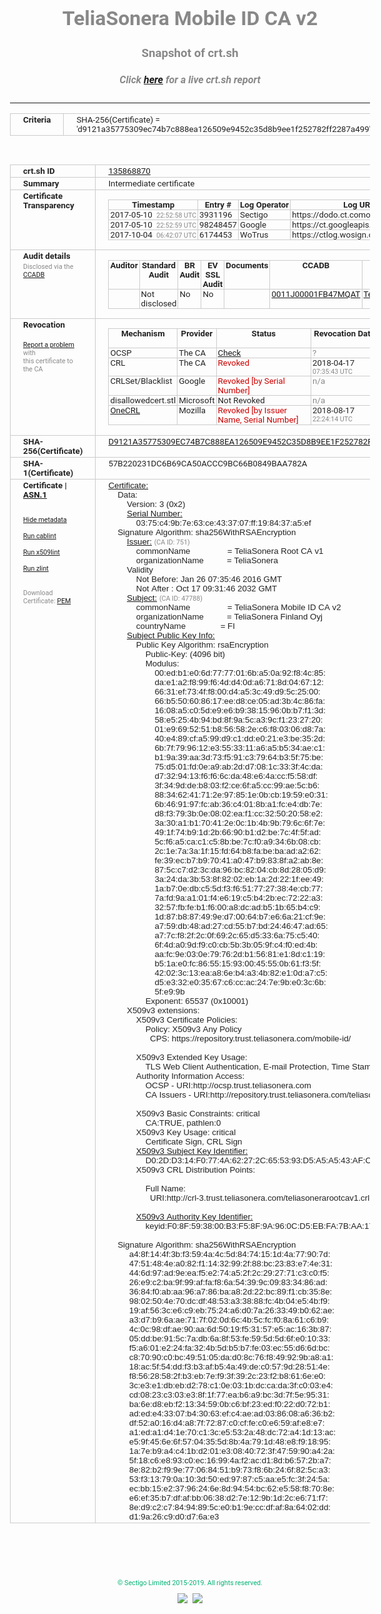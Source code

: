# TeliaSonera Mobile ID CA v2
### Snapshot of crt.sh
##### Click [here](https://crt.sh/?q=D9121A35775309EC74B7C888EA126509E9452C35D8B9EE1F252782FF2287A499) for a live crt.sh report

---
<!DOCTYPE HTML PUBLIC "-//W3C//DTD HTML 4.0 Transitional//EN">
<HTML>
<HEAD>
  <META http-equiv="Content-Type" content="text/html; charset=UTF-8">
  <TITLE>crt.sh | d9121a35775309ec74b7c888ea126509e9452c35d8b9ee1f252782ff2287a499</TITLE>
  <META name="description" content="Free CT Log Certificate Search Tool from Sectigo (formerly Comodo CA)">
  <META name="keywords" content="crt.sh, CT, Certificate Transparency, Certificate Search, SSL Certificate, Sectigo, Comodo CA">
  <LINK href="//fonts.googleapis.com/css?family=Roboto+Mono|Roboto:400,400i,700,700i" rel="stylesheet">
  <STYLE type="text/css">
    a {
      white-space: nowrap;
    }
    body {
      color: #888888;
      font: 12pt Roboto, sans-serif;
      padding-top: 10px;
      text-align: center
    }
    form {
      margin: 0px
    }
    span {
      border-radius: 10px
    }
    span.heading {
      color: #888888;
      font: 12pt Roboto, sans-serif
    }
    span.title {
      background-color: #00B373;
      color: #FFFFFF;
      font: bold 18pt Roboto, sans-serif;
      padding: 0px 5px
    }
    span.text {
      color: #888888;
      font: 10pt Roboto, sans-serif
    }
    span.whiteongrey {
      background-color: #D9D9D6;
      color: #FFFFFF;
      font: bold 18pt Roboto, sans-serif;
      padding: 0px 5px
    }
    table {
      border-collapse: collapse;
      color: #222222;
      font: 10pt Roboto, sans-serif;
      margin-left: auto;
      margin-right: auto
    }
    table.options {
      border: none;
      margin-left: 10px
    }
    td, th {
      border: 1px solid #CCCCCC;
      padding: 0px 2px;
      text-align: left;
      vertical-align: top
    }
    td.outer, th.outer {
      border: 1px solid #CCCCCC;
      padding: 2px 20px;
      text-align: left
    }
    th.heading {
      color: #888888;
      font: bold italic 12pt Roboto, sans-serif;
      padding: 20px 0px 0px;
      text-align: center
    }
    th.options, td.options {
      border: none;
      vertical-align: middle
    }
    td.text {
      font: 10pt "Roboto Mono", sans-serif;
      padding: 2px 20px
    }
    td.heading {
      border: none;
      color: #888888;
      font: 12pt Roboto, sans-serif;
      padding-top: 20px;
      text-align: center
    }
    table.lint td, th {
      text-align: center
    }
    .button {
      background-color: #00B373;
      border-radius: 10px;
      color: #FFFFFF;
      font: bold 13pt Roboto, sans-serif
    }
    .copyright {
      font: 8pt Roboto, sans-serif;
      color: #00B373
    }
    .input {
      border: 1px solid #888888;
      font-weight: bold;
      text-align: center
    }
    .small {
      font: 8pt Roboto, sans-serif;
      color: #888888
    }
    .error {
      background-color: #FFDFDF;
      color: #CC0000;
      font-weight: bold
    }
    .fatal {
      background-color: #0000AA;
      color: #FFFFFF;
      font-weight: bold
    }
    .notice {
      background-color: #FFFFDF;
      color: #606000
    }
    .warning {
      background-color: #FFEFDF;
      color: #DF6000
    }
  </STYLE>
</HEAD>
<BODY>

<TABLE>
  <TR>
    <TH class="outer">Criteria</TH>
    <TD class="outer">SHA-256(Certificate) = 'd9121a35775309ec74b7c888ea126509e9452c35d8b9ee1f252782ff2287a499'</TD>
  </TR>
</TABLE>
<BR>
<TABLE>
  <TR>
    <TH class="outer">crt.sh ID</TH>
    <TD class="outer"><A href="?id=135868870">135868870</A></TD>
  </TR>
  <TR>
    <TH class="outer">Summary</TH>
    <TD class="outer">Intermediate certificate</TD>
  </TR>
  <TR>
    <TH class="outer">Certificate<BR>Transparency</TH>
    <TD class="outer">
<TABLE class="options" style="margin-left:0px">
  <TR>
    <TH>Timestamp</TH>
    <TH>Entry #</TH>
    <TH>Log Operator</TH>
    <TH>Log URL</TH>
  </TR>
  <TR>
    <TD>2017-05-10&nbsp; <FONT class="small">22:52:58 UTC</FONT></TD>
    <TD>3931196</TD>
    <TD>Sectigo</TD>
    <TD>https://dodo.ct.comodo.com</TD>
  </TR>
  <TR>
    <TD>2017-05-10&nbsp; <FONT class="small">22:52:59 UTC</FONT></TD>
    <TD>98248457</TD>
    <TD>Google</TD>
    <TD>https://ct.googleapis.com/rocketeer</TD>
  </TR>
  <TR>
    <TD>2017-10-04&nbsp; <FONT class="small">06:42:07 UTC</FONT></TD>
    <TD>6174453</TD>
    <TD>WoTrus</TD>
    <TD>https://ctlog.wosign.com</TD>
  </TR>
</TABLE>
    </TD>
  </TR>
  <TR>
    <TH class="outer">Audit details<BR>
      <DIV class="small" style="padding-top:3px">Disclosed via the
        <A href="//ccadb-public.secure.force.com/mozilla/PublicAllIntermediateCerts" target="_blank">CCADB</A></DIV>
    </TH>
    <TD class="outer">
<TABLE class="options" style="margin-left:0px">
  <TR>
    <TH>Auditor</TH>
    <TH>Standard Audit</TH>
    <TH>BR Audit</TH>
    <TH>EV SSL Audit</TH>
    <TH>Documents</TH>
    <TH>CCADB</TH>
    <TH>Root Owner / Certificate</TH>
  </TR>
  <TR>
    <TD style="vertical-align:middle"></TD>
    <TD>Not disclosed    <TD>No    <TD>No    <TD>
    </TD>
    <TD><A href="//ccadb.force.com/0011J00001FB47MQAT" target="_blank">0011J00001FB47MQAT</A></TD>
    <TD><A href="/?id=989582">Telia Company (formerly TeliaSonera)</A></TD>
  </TR>
</TABLE>
    </TD>
  </TR>
  <TR>
    <TH class="outer">Revocation<BR><BR>
      <DIV class="small" style="padding-top:3px"><A href="?id=135868870&opt=problemreporting">Report a problem</A> with<BR>this certificate to the CA</DIV></TH>
    <TD class="outer">
      <TABLE class="options" style="margin-left:0px">
        <TR>
          <TH>Mechanism</TH>
          <TH>Provider</TH>
          <TH>Status</TH>
          <TH>Revocation Date</TH>
          <TH>Last Observed in CRL</TH>
          <TH>Last Checked <SPAN style="color:#CC0000;vertical-align:middle;font-size:70%;font-weight:normal">(Error)</SPAN></TH>
        </TR>
        <TR>
          <TD>OCSP</TD>
          <TD>The CA</TD>
          <TD><A href="?id=135868870&opt=ocsp">Check</A></TD>
          <TD><SPAN style="color:#888888">?</SPAN></TD>
          <TD><SPAN style="color:#888888">n/a</SPAN></TD>
          <TD><SPAN style="color:#888888">?</SPAN></TD>
        </TR>
        <TR>
          <TD>CRL</TD>
          <TD>The CA</TD>
          <TD><SPAN style="color:#CC0000">Revoked</SPAN></TD><TD>2018-04-17&nbsp; <FONT class="small">07:35:43 UTC</FONT></TD><TD>2019-06-06&nbsp; <FONT class="small">11:47:27 UTC</FONT></TD><TD>2019-12-04&nbsp; <FONT class="small">16:50:07 UTC</FONT></TD>
        </TR>
        <TR>
          <TD>CRLSet/Blacklist</TD>
          <TD>Google</TD>
          <TD><SPAN style="color:#CC0000">Revoked [by Serial Number]</SPAN></TD>
          <TD><SPAN style="color:#888888">n/a</SPAN></TD>
          <TD><SPAN style="color:#888888">n/a</SPAN></TD>
          <TD><SPAN style="color:#888888">n/a</SPAN></TD>
        </TR>
        <TR>
          <TD>disallowedcert.stl</TD>
          <TD>Microsoft</TD>
          <TD>Not Revoked</TD>
          <TD><SPAN style="color:#888888">n/a</SPAN></TD>
          <TD><SPAN style="color:#888888">n/a</SPAN></TD>
          <TD><SPAN style="color:#888888">n/a</SPAN></TD>
        </TR>
        <TR>
          <TD><A href="/mozilla-onecrl" target="_blank">OneCRL</A></TD>
          <TD>Mozilla</TD>
          <TD><SPAN style="color:#CC0000">Revoked [by Issuer Name, Serial Number]</SPAN></TD><TD>2018-08-17&nbsp; <FONT class="small">22:24:14 UTC</FONT></TD>
          <TD><SPAN style="color:#888888">n/a</SPAN></TD>
          <TD><SPAN style="color:#888888">n/a</SPAN></TD>
        </TR>
      </TABLE>
    </TD>
  </TR>
  <TR>
    <TH class="outer">SHA-256(Certificate)</TH>
    <TD class="outer"><A href="//censys.io/certificates/d9121a35775309ec74b7c888ea126509e9452c35d8b9ee1f252782ff2287a499">D9121A35775309EC74B7C888EA126509E9452C35D8B9EE1F252782FF2287A499</A></TD>
  </TR>
  <TR>
    <TH class="outer">SHA-1(Certificate)</TH>
    <TD class="outer">57B220231DC6B69CA50ACCC9BC66B0849BAA782A</TD>
  </TR>
  <TR>
    <TH class="outer">Certificate | <A href="?asn1=135868870">ASN.1</A>
      <SPAN class="small"><BR>
      <BR><BR><A href="?id=135868870&opt=nometadata">Hide metadata</A>
      <BR><BR><A href="?id=135868870&opt=cablint">Run cablint</A>
      <BR><BR><A href="?id=135868870&opt=x509lint">Run x509lint</A>
      <BR><BR><A href="?id=135868870&opt=zlint">Run zlint</A>
      <BR><BR><BR>Download Certificate: <A href="?d=135868870">PEM</A>
      </SPAN>
    </TH>
    <TD class="text"><A href="?d=135868870">Certificate:</A><BR>&nbsp;&nbsp;&nbsp;&nbsp;Data:<BR>&nbsp;&nbsp;&nbsp;&nbsp;&nbsp;&nbsp;&nbsp;&nbsp;Version:&nbsp;3&nbsp;(0x2)<BR>&nbsp;&nbsp;&nbsp;&nbsp;&nbsp;&nbsp;&nbsp;&nbsp;<A href="?serial=0375c49b7e63ce433707ff198437a5ef">Serial&nbsp;Number:</A><BR>&nbsp;&nbsp;&nbsp;&nbsp;&nbsp;&nbsp;&nbsp;&nbsp;&nbsp;&nbsp;&nbsp;&nbsp;03:75:c4:9b:7e:63:ce:43:37:07:ff:19:84:37:a5:ef<BR>&nbsp;&nbsp;&nbsp;&nbsp;Signature&nbsp;Algorithm:&nbsp;sha256WithRSAEncryption<BR>&nbsp;&nbsp;&nbsp;&nbsp;&nbsp;&nbsp;&nbsp;&nbsp;<A href="?caid=751">Issuer:</A> <SPAN class="small">(CA ID: 751)</SPAN><BR>&nbsp;&nbsp;&nbsp;&nbsp;&nbsp;&nbsp;&nbsp;&nbsp;&nbsp;&nbsp;&nbsp;&nbsp;commonName&nbsp;&nbsp;&nbsp;&nbsp;&nbsp;&nbsp;&nbsp;&nbsp;&nbsp;&nbsp;&nbsp;&nbsp;&nbsp;&nbsp;&nbsp;&nbsp;=&nbsp;TeliaSonera&nbsp;Root&nbsp;CA&nbsp;v1<BR>&nbsp;&nbsp;&nbsp;&nbsp;&nbsp;&nbsp;&nbsp;&nbsp;&nbsp;&nbsp;&nbsp;&nbsp;organizationName&nbsp;&nbsp;&nbsp;&nbsp;&nbsp;&nbsp;&nbsp;&nbsp;&nbsp;&nbsp;=&nbsp;TeliaSonera<BR>&nbsp;&nbsp;&nbsp;&nbsp;&nbsp;&nbsp;&nbsp;&nbsp;Validity<BR>&nbsp;&nbsp;&nbsp;&nbsp;&nbsp;&nbsp;&nbsp;&nbsp;&nbsp;&nbsp;&nbsp;&nbsp;Not&nbsp;Before:&nbsp;Jan&nbsp;26&nbsp;07:35:46&nbsp;2016&nbsp;GMT<BR>&nbsp;&nbsp;&nbsp;&nbsp;&nbsp;&nbsp;&nbsp;&nbsp;&nbsp;&nbsp;&nbsp;&nbsp;Not&nbsp;After&nbsp;:&nbsp;Oct&nbsp;17&nbsp;09:31:46&nbsp;2032&nbsp;GMT<BR>&nbsp;&nbsp;&nbsp;&nbsp;&nbsp;&nbsp;&nbsp;&nbsp;<A href="?caid=47788">Subject:</A> <SPAN class="small">(CA ID: 47788)</SPAN><BR>&nbsp;&nbsp;&nbsp;&nbsp;&nbsp;&nbsp;&nbsp;&nbsp;&nbsp;&nbsp;&nbsp;&nbsp;commonName&nbsp;&nbsp;&nbsp;&nbsp;&nbsp;&nbsp;&nbsp;&nbsp;&nbsp;&nbsp;&nbsp;&nbsp;&nbsp;&nbsp;&nbsp;&nbsp;=&nbsp;TeliaSonera&nbsp;Mobile&nbsp;ID&nbsp;CA&nbsp;v2<BR>&nbsp;&nbsp;&nbsp;&nbsp;&nbsp;&nbsp;&nbsp;&nbsp;&nbsp;&nbsp;&nbsp;&nbsp;organizationName&nbsp;&nbsp;&nbsp;&nbsp;&nbsp;&nbsp;&nbsp;&nbsp;&nbsp;&nbsp;=&nbsp;TeliaSonera&nbsp;Finland&nbsp;Oyj<BR>&nbsp;&nbsp;&nbsp;&nbsp;&nbsp;&nbsp;&nbsp;&nbsp;&nbsp;&nbsp;&nbsp;&nbsp;countryName&nbsp;&nbsp;&nbsp;&nbsp;&nbsp;&nbsp;&nbsp;&nbsp;&nbsp;&nbsp;&nbsp;&nbsp;&nbsp;&nbsp;&nbsp;=&nbsp;FI<BR>&nbsp;&nbsp;&nbsp;&nbsp;&nbsp;&nbsp;&nbsp;&nbsp;<A href="?spkisha256=70331fcae82f16c5f232eaeb3b927d1c1e9abc0597a3dc0c4b59d3ffc32deca0">Subject&nbsp;Public&nbsp;Key&nbsp;Info:</A><BR>&nbsp;&nbsp;&nbsp;&nbsp;&nbsp;&nbsp;&nbsp;&nbsp;&nbsp;&nbsp;&nbsp;&nbsp;Public&nbsp;Key&nbsp;Algorithm:&nbsp;rsaEncryption<BR>&nbsp;&nbsp;&nbsp;&nbsp;&nbsp;&nbsp;&nbsp;&nbsp;&nbsp;&nbsp;&nbsp;&nbsp;&nbsp;&nbsp;&nbsp;&nbsp;Public-Key:&nbsp;(4096&nbsp;bit)<BR>&nbsp;&nbsp;&nbsp;&nbsp;&nbsp;&nbsp;&nbsp;&nbsp;&nbsp;&nbsp;&nbsp;&nbsp;&nbsp;&nbsp;&nbsp;&nbsp;Modulus:<BR>&nbsp;&nbsp;&nbsp;&nbsp;&nbsp;&nbsp;&nbsp;&nbsp;&nbsp;&nbsp;&nbsp;&nbsp;&nbsp;&nbsp;&nbsp;&nbsp;&nbsp;&nbsp;&nbsp;&nbsp;00:ed:b1:e0:6d:77:77:01:6b:a5:0a:92:f8:4c:85:<BR>&nbsp;&nbsp;&nbsp;&nbsp;&nbsp;&nbsp;&nbsp;&nbsp;&nbsp;&nbsp;&nbsp;&nbsp;&nbsp;&nbsp;&nbsp;&nbsp;&nbsp;&nbsp;&nbsp;&nbsp;da:e1:a2:f8:99:f6:4d:d4:0d:a6:71:8d:04:67:12:<BR>&nbsp;&nbsp;&nbsp;&nbsp;&nbsp;&nbsp;&nbsp;&nbsp;&nbsp;&nbsp;&nbsp;&nbsp;&nbsp;&nbsp;&nbsp;&nbsp;&nbsp;&nbsp;&nbsp;&nbsp;66:31:ef:73:4f:f8:00:d4:a5:3c:49:d9:5c:25:00:<BR>&nbsp;&nbsp;&nbsp;&nbsp;&nbsp;&nbsp;&nbsp;&nbsp;&nbsp;&nbsp;&nbsp;&nbsp;&nbsp;&nbsp;&nbsp;&nbsp;&nbsp;&nbsp;&nbsp;&nbsp;66:b5:50:60:86:17:ee:d8:ce:05:ad:3b:4c:86:fa:<BR>&nbsp;&nbsp;&nbsp;&nbsp;&nbsp;&nbsp;&nbsp;&nbsp;&nbsp;&nbsp;&nbsp;&nbsp;&nbsp;&nbsp;&nbsp;&nbsp;&nbsp;&nbsp;&nbsp;&nbsp;16:08:a5:c0:5d:e9:e6:b9:38:15:96:0b:b7:f1:3d:<BR>&nbsp;&nbsp;&nbsp;&nbsp;&nbsp;&nbsp;&nbsp;&nbsp;&nbsp;&nbsp;&nbsp;&nbsp;&nbsp;&nbsp;&nbsp;&nbsp;&nbsp;&nbsp;&nbsp;&nbsp;58:e5:25:4b:94:bd:8f:9a:5c:a3:9c:f1:23:27:20:<BR>&nbsp;&nbsp;&nbsp;&nbsp;&nbsp;&nbsp;&nbsp;&nbsp;&nbsp;&nbsp;&nbsp;&nbsp;&nbsp;&nbsp;&nbsp;&nbsp;&nbsp;&nbsp;&nbsp;&nbsp;01:e9:69:52:51:b8:56:58:2e:c6:f8:03:06:d8:7a:<BR>&nbsp;&nbsp;&nbsp;&nbsp;&nbsp;&nbsp;&nbsp;&nbsp;&nbsp;&nbsp;&nbsp;&nbsp;&nbsp;&nbsp;&nbsp;&nbsp;&nbsp;&nbsp;&nbsp;&nbsp;40:e4:89:cf:a5:99:d9:c1:dd:e0:21:e3:be:35:2d:<BR>&nbsp;&nbsp;&nbsp;&nbsp;&nbsp;&nbsp;&nbsp;&nbsp;&nbsp;&nbsp;&nbsp;&nbsp;&nbsp;&nbsp;&nbsp;&nbsp;&nbsp;&nbsp;&nbsp;&nbsp;6b:7f:79:96:12:e3:55:33:11:a6:a5:b5:34:ae:c1:<BR>&nbsp;&nbsp;&nbsp;&nbsp;&nbsp;&nbsp;&nbsp;&nbsp;&nbsp;&nbsp;&nbsp;&nbsp;&nbsp;&nbsp;&nbsp;&nbsp;&nbsp;&nbsp;&nbsp;&nbsp;b1:9a:39:aa:3d:73:f5:91:c3:79:64:b3:5f:75:be:<BR>&nbsp;&nbsp;&nbsp;&nbsp;&nbsp;&nbsp;&nbsp;&nbsp;&nbsp;&nbsp;&nbsp;&nbsp;&nbsp;&nbsp;&nbsp;&nbsp;&nbsp;&nbsp;&nbsp;&nbsp;75:d5:01:fd:0e:a9:ab:2d:d7:08:1c:33:3f:4c:da:<BR>&nbsp;&nbsp;&nbsp;&nbsp;&nbsp;&nbsp;&nbsp;&nbsp;&nbsp;&nbsp;&nbsp;&nbsp;&nbsp;&nbsp;&nbsp;&nbsp;&nbsp;&nbsp;&nbsp;&nbsp;d7:32:94:13:f6:f6:6c:da:48:e6:4a:cc:f5:58:df:<BR>&nbsp;&nbsp;&nbsp;&nbsp;&nbsp;&nbsp;&nbsp;&nbsp;&nbsp;&nbsp;&nbsp;&nbsp;&nbsp;&nbsp;&nbsp;&nbsp;&nbsp;&nbsp;&nbsp;&nbsp;3f:34:9d:de:b8:03:f2:ce:6f:a5:cc:99:ae:5c:b6:<BR>&nbsp;&nbsp;&nbsp;&nbsp;&nbsp;&nbsp;&nbsp;&nbsp;&nbsp;&nbsp;&nbsp;&nbsp;&nbsp;&nbsp;&nbsp;&nbsp;&nbsp;&nbsp;&nbsp;&nbsp;88:34:62:41:71:2e:97:85:1e:0b:cb:19:59:e0:31:<BR>&nbsp;&nbsp;&nbsp;&nbsp;&nbsp;&nbsp;&nbsp;&nbsp;&nbsp;&nbsp;&nbsp;&nbsp;&nbsp;&nbsp;&nbsp;&nbsp;&nbsp;&nbsp;&nbsp;&nbsp;6b:46:91:97:fc:ab:36:c4:01:8b:a1:fc:e4:db:7e:<BR>&nbsp;&nbsp;&nbsp;&nbsp;&nbsp;&nbsp;&nbsp;&nbsp;&nbsp;&nbsp;&nbsp;&nbsp;&nbsp;&nbsp;&nbsp;&nbsp;&nbsp;&nbsp;&nbsp;&nbsp;d8:f3:79:3b:0e:08:02:ea:f1:cc:32:50:20:58:e2:<BR>&nbsp;&nbsp;&nbsp;&nbsp;&nbsp;&nbsp;&nbsp;&nbsp;&nbsp;&nbsp;&nbsp;&nbsp;&nbsp;&nbsp;&nbsp;&nbsp;&nbsp;&nbsp;&nbsp;&nbsp;3a:30:a1:b1:70:41:2e:0c:1b:4b:9b:79:6c:6f:7e:<BR>&nbsp;&nbsp;&nbsp;&nbsp;&nbsp;&nbsp;&nbsp;&nbsp;&nbsp;&nbsp;&nbsp;&nbsp;&nbsp;&nbsp;&nbsp;&nbsp;&nbsp;&nbsp;&nbsp;&nbsp;49:1f:74:b9:1d:2b:66:90:b1:d2:be:7c:4f:5f:ad:<BR>&nbsp;&nbsp;&nbsp;&nbsp;&nbsp;&nbsp;&nbsp;&nbsp;&nbsp;&nbsp;&nbsp;&nbsp;&nbsp;&nbsp;&nbsp;&nbsp;&nbsp;&nbsp;&nbsp;&nbsp;5c:f6:a5:ca:c1:c5:8b:be:7c:f0:a9:34:6b:08:cb:<BR>&nbsp;&nbsp;&nbsp;&nbsp;&nbsp;&nbsp;&nbsp;&nbsp;&nbsp;&nbsp;&nbsp;&nbsp;&nbsp;&nbsp;&nbsp;&nbsp;&nbsp;&nbsp;&nbsp;&nbsp;2c:1e:7a:3a:1f:15:fd:64:b8:fa:be:ba:ad:a2:62:<BR>&nbsp;&nbsp;&nbsp;&nbsp;&nbsp;&nbsp;&nbsp;&nbsp;&nbsp;&nbsp;&nbsp;&nbsp;&nbsp;&nbsp;&nbsp;&nbsp;&nbsp;&nbsp;&nbsp;&nbsp;fe:39:ec:b7:b9:70:41:a0:47:b9:83:8f:a2:ab:8e:<BR>&nbsp;&nbsp;&nbsp;&nbsp;&nbsp;&nbsp;&nbsp;&nbsp;&nbsp;&nbsp;&nbsp;&nbsp;&nbsp;&nbsp;&nbsp;&nbsp;&nbsp;&nbsp;&nbsp;&nbsp;87:5c:c7:d2:3c:da:96:bc:82:04:cb:8d:28:05:d9:<BR>&nbsp;&nbsp;&nbsp;&nbsp;&nbsp;&nbsp;&nbsp;&nbsp;&nbsp;&nbsp;&nbsp;&nbsp;&nbsp;&nbsp;&nbsp;&nbsp;&nbsp;&nbsp;&nbsp;&nbsp;3a:24:da:3b:53:8f:82:02:eb:1a:2d:22:1f:ee:49:<BR>&nbsp;&nbsp;&nbsp;&nbsp;&nbsp;&nbsp;&nbsp;&nbsp;&nbsp;&nbsp;&nbsp;&nbsp;&nbsp;&nbsp;&nbsp;&nbsp;&nbsp;&nbsp;&nbsp;&nbsp;1a:b7:0e:db:c5:5d:f3:f6:51:77:27:38:4e:cb:77:<BR>&nbsp;&nbsp;&nbsp;&nbsp;&nbsp;&nbsp;&nbsp;&nbsp;&nbsp;&nbsp;&nbsp;&nbsp;&nbsp;&nbsp;&nbsp;&nbsp;&nbsp;&nbsp;&nbsp;&nbsp;7a:fd:9a:a1:01:f4:e6:19:c5:b4:2b:ec:72:22:a3:<BR>&nbsp;&nbsp;&nbsp;&nbsp;&nbsp;&nbsp;&nbsp;&nbsp;&nbsp;&nbsp;&nbsp;&nbsp;&nbsp;&nbsp;&nbsp;&nbsp;&nbsp;&nbsp;&nbsp;&nbsp;32:57:fb:fe:b1:f6:00:a8:dc:ad:b5:1b:65:b4:c9:<BR>&nbsp;&nbsp;&nbsp;&nbsp;&nbsp;&nbsp;&nbsp;&nbsp;&nbsp;&nbsp;&nbsp;&nbsp;&nbsp;&nbsp;&nbsp;&nbsp;&nbsp;&nbsp;&nbsp;&nbsp;1d:87:b8:87:49:9e:d7:00:64:b7:e6:6a:21:cf:9e:<BR>&nbsp;&nbsp;&nbsp;&nbsp;&nbsp;&nbsp;&nbsp;&nbsp;&nbsp;&nbsp;&nbsp;&nbsp;&nbsp;&nbsp;&nbsp;&nbsp;&nbsp;&nbsp;&nbsp;&nbsp;a7:59:db:48:ad:27:cd:55:b7:bd:24:46:47:ad:65:<BR>&nbsp;&nbsp;&nbsp;&nbsp;&nbsp;&nbsp;&nbsp;&nbsp;&nbsp;&nbsp;&nbsp;&nbsp;&nbsp;&nbsp;&nbsp;&nbsp;&nbsp;&nbsp;&nbsp;&nbsp;a7:7c:f8:2f:2c:0f:69:2c:65:d5:33:6a:75:c5:40:<BR>&nbsp;&nbsp;&nbsp;&nbsp;&nbsp;&nbsp;&nbsp;&nbsp;&nbsp;&nbsp;&nbsp;&nbsp;&nbsp;&nbsp;&nbsp;&nbsp;&nbsp;&nbsp;&nbsp;&nbsp;6f:4d:a0:9d:f9:c0:cb:5b:3b:05:9f:c4:f0:ed:4b:<BR>&nbsp;&nbsp;&nbsp;&nbsp;&nbsp;&nbsp;&nbsp;&nbsp;&nbsp;&nbsp;&nbsp;&nbsp;&nbsp;&nbsp;&nbsp;&nbsp;&nbsp;&nbsp;&nbsp;&nbsp;aa:fc:9e:03:0e:79:76:2d:b1:56:81:e1:8d:c1:19:<BR>&nbsp;&nbsp;&nbsp;&nbsp;&nbsp;&nbsp;&nbsp;&nbsp;&nbsp;&nbsp;&nbsp;&nbsp;&nbsp;&nbsp;&nbsp;&nbsp;&nbsp;&nbsp;&nbsp;&nbsp;b5:1a:e0:fc:86:55:15:93:00:45:55:0b:61:f3:5f:<BR>&nbsp;&nbsp;&nbsp;&nbsp;&nbsp;&nbsp;&nbsp;&nbsp;&nbsp;&nbsp;&nbsp;&nbsp;&nbsp;&nbsp;&nbsp;&nbsp;&nbsp;&nbsp;&nbsp;&nbsp;42:02:3c:13:ea:a8:6e:b4:a3:4b:82:e1:0d:a7:c5:<BR>&nbsp;&nbsp;&nbsp;&nbsp;&nbsp;&nbsp;&nbsp;&nbsp;&nbsp;&nbsp;&nbsp;&nbsp;&nbsp;&nbsp;&nbsp;&nbsp;&nbsp;&nbsp;&nbsp;&nbsp;d5:e3:32:e0:35:67:c6:cc:ac:24:7e:9b:e0:3c:6b:<BR>&nbsp;&nbsp;&nbsp;&nbsp;&nbsp;&nbsp;&nbsp;&nbsp;&nbsp;&nbsp;&nbsp;&nbsp;&nbsp;&nbsp;&nbsp;&nbsp;&nbsp;&nbsp;&nbsp;&nbsp;5f:e9:9b<BR>&nbsp;&nbsp;&nbsp;&nbsp;&nbsp;&nbsp;&nbsp;&nbsp;&nbsp;&nbsp;&nbsp;&nbsp;&nbsp;&nbsp;&nbsp;&nbsp;Exponent:&nbsp;65537&nbsp;(0x10001)<BR>&nbsp;&nbsp;&nbsp;&nbsp;&nbsp;&nbsp;&nbsp;&nbsp;X509v3&nbsp;extensions:<BR>&nbsp;&nbsp;&nbsp;&nbsp;&nbsp;&nbsp;&nbsp;&nbsp;&nbsp;&nbsp;&nbsp;&nbsp;X509v3&nbsp;Certificate&nbsp;Policies:&nbsp;<BR>&nbsp;&nbsp;&nbsp;&nbsp;&nbsp;&nbsp;&nbsp;&nbsp;&nbsp;&nbsp;&nbsp;&nbsp;&nbsp;&nbsp;&nbsp;&nbsp;Policy:&nbsp;X509v3&nbsp;Any&nbsp;Policy<BR>&nbsp;&nbsp;&nbsp;&nbsp;&nbsp;&nbsp;&nbsp;&nbsp;&nbsp;&nbsp;&nbsp;&nbsp;&nbsp;&nbsp;&nbsp;&nbsp;&nbsp;&nbsp;CPS:&nbsp;https://repository.trust.teliasonera.com/mobile-id/<BR><BR>&nbsp;&nbsp;&nbsp;&nbsp;&nbsp;&nbsp;&nbsp;&nbsp;&nbsp;&nbsp;&nbsp;&nbsp;X509v3&nbsp;Extended&nbsp;Key&nbsp;Usage:&nbsp;<BR>&nbsp;&nbsp;&nbsp;&nbsp;&nbsp;&nbsp;&nbsp;&nbsp;&nbsp;&nbsp;&nbsp;&nbsp;&nbsp;&nbsp;&nbsp;&nbsp;TLS&nbsp;Web&nbsp;Client&nbsp;Authentication,&nbsp;E-mail&nbsp;Protection,&nbsp;Time&nbsp;Stamping<BR>&nbsp;&nbsp;&nbsp;&nbsp;&nbsp;&nbsp;&nbsp;&nbsp;&nbsp;&nbsp;&nbsp;&nbsp;Authority&nbsp;Information&nbsp;Access:&nbsp;<BR>&nbsp;&nbsp;&nbsp;&nbsp;&nbsp;&nbsp;&nbsp;&nbsp;&nbsp;&nbsp;&nbsp;&nbsp;&nbsp;&nbsp;&nbsp;&nbsp;OCSP&nbsp;-&nbsp;URI:http://ocsp.trust.teliasonera.com<BR>&nbsp;&nbsp;&nbsp;&nbsp;&nbsp;&nbsp;&nbsp;&nbsp;&nbsp;&nbsp;&nbsp;&nbsp;&nbsp;&nbsp;&nbsp;&nbsp;CA&nbsp;Issuers&nbsp;-&nbsp;URI:http://repository.trust.teliasonera.com/teliasonerarootcav1.cer<BR><BR>&nbsp;&nbsp;&nbsp;&nbsp;&nbsp;&nbsp;&nbsp;&nbsp;&nbsp;&nbsp;&nbsp;&nbsp;X509v3&nbsp;Basic&nbsp;Constraints:&nbsp;critical<BR>&nbsp;&nbsp;&nbsp;&nbsp;&nbsp;&nbsp;&nbsp;&nbsp;&nbsp;&nbsp;&nbsp;&nbsp;&nbsp;&nbsp;&nbsp;&nbsp;CA:TRUE,&nbsp;pathlen:0<BR>&nbsp;&nbsp;&nbsp;&nbsp;&nbsp;&nbsp;&nbsp;&nbsp;&nbsp;&nbsp;&nbsp;&nbsp;X509v3&nbsp;Key&nbsp;Usage:&nbsp;critical<BR>&nbsp;&nbsp;&nbsp;&nbsp;&nbsp;&nbsp;&nbsp;&nbsp;&nbsp;&nbsp;&nbsp;&nbsp;&nbsp;&nbsp;&nbsp;&nbsp;Certificate&nbsp;Sign,&nbsp;CRL&nbsp;Sign<BR>&nbsp;&nbsp;&nbsp;&nbsp;&nbsp;&nbsp;&nbsp;&nbsp;&nbsp;&nbsp;&nbsp;&nbsp;<A href="?ski=d02dd314f0774a62272c655393d5a5a543afc252">X509v3&nbsp;Subject&nbsp;Key&nbsp;Identifier:</A><BR>&nbsp;&nbsp;&nbsp;&nbsp;&nbsp;&nbsp;&nbsp;&nbsp;&nbsp;&nbsp;&nbsp;&nbsp;&nbsp;&nbsp;&nbsp;&nbsp;D0:2D:D3:14:F0:77:4A:62:27:2C:65:53:93:D5:A5:A5:43:AF:C2:52<BR>&nbsp;&nbsp;&nbsp;&nbsp;&nbsp;&nbsp;&nbsp;&nbsp;&nbsp;&nbsp;&nbsp;&nbsp;X509v3&nbsp;CRL&nbsp;Distribution&nbsp;Points:&nbsp;<BR><BR>&nbsp;&nbsp;&nbsp;&nbsp;&nbsp;&nbsp;&nbsp;&nbsp;&nbsp;&nbsp;&nbsp;&nbsp;&nbsp;&nbsp;&nbsp;&nbsp;Full&nbsp;Name:<BR>&nbsp;&nbsp;&nbsp;&nbsp;&nbsp;&nbsp;&nbsp;&nbsp;&nbsp;&nbsp;&nbsp;&nbsp;&nbsp;&nbsp;&nbsp;&nbsp;&nbsp;&nbsp;URI:http://crl-3.trust.teliasonera.com/teliasonerarootcav1.crl<BR><BR>&nbsp;&nbsp;&nbsp;&nbsp;&nbsp;&nbsp;&nbsp;&nbsp;&nbsp;&nbsp;&nbsp;&nbsp;<A href="?ski=f08f593800b3f58f9a960cd5ebfa7baa17e81312">X509v3&nbsp;Authority&nbsp;Key&nbsp;Identifier:</A><BR>&nbsp;&nbsp;&nbsp;&nbsp;&nbsp;&nbsp;&nbsp;&nbsp;&nbsp;&nbsp;&nbsp;&nbsp;&nbsp;&nbsp;&nbsp;&nbsp;keyid:F0:8F:59:38:00:B3:F5:8F:9A:96:0C:D5:EB:FA:7B:AA:17:E8:13:12<BR><BR>&nbsp;&nbsp;&nbsp;&nbsp;Signature&nbsp;Algorithm:&nbsp;sha256WithRSAEncryption<BR>&nbsp;&nbsp;&nbsp;&nbsp;&nbsp;&nbsp;&nbsp;&nbsp;&nbsp;a4:8f:14:4f:3b:f3:59:4a:4c:5d:84:74:15:1d:4a:77:90:7d:<BR>&nbsp;&nbsp;&nbsp;&nbsp;&nbsp;&nbsp;&nbsp;&nbsp;&nbsp;47:51:48:4e:a0:82:f1:14:32:99:2f:88:bc:23:83:e7:4e:31:<BR>&nbsp;&nbsp;&nbsp;&nbsp;&nbsp;&nbsp;&nbsp;&nbsp;&nbsp;44:6d:97:ad:9e:ea:f5:e2:74:a5:2f:2c:29:27:71:c3:c0:f5:<BR>&nbsp;&nbsp;&nbsp;&nbsp;&nbsp;&nbsp;&nbsp;&nbsp;&nbsp;26:e9:c2:ba:9f:99:af:fa:f8:6a:54:39:9c:09:83:34:86:ad:<BR>&nbsp;&nbsp;&nbsp;&nbsp;&nbsp;&nbsp;&nbsp;&nbsp;&nbsp;36:84:f0:ab:aa:96:a7:86:ba:a8:2d:22:bc:89:f1:cb:35:8e:<BR>&nbsp;&nbsp;&nbsp;&nbsp;&nbsp;&nbsp;&nbsp;&nbsp;&nbsp;98:02:50:4e:70:dc:df:48:53:a3:38:88:fc:4b:04:e5:4b:f9:<BR>&nbsp;&nbsp;&nbsp;&nbsp;&nbsp;&nbsp;&nbsp;&nbsp;&nbsp;19:af:56:3c:e6:c9:eb:75:24:a6:d0:7a:26:33:49:b0:62:ae:<BR>&nbsp;&nbsp;&nbsp;&nbsp;&nbsp;&nbsp;&nbsp;&nbsp;&nbsp;a3:d7:b9:6a:ae:71:7f:02:0d:6c:4b:5c:fc:f0:8a:61:c6:b9:<BR>&nbsp;&nbsp;&nbsp;&nbsp;&nbsp;&nbsp;&nbsp;&nbsp;&nbsp;4c:0c:98:df:ae:90:aa:6d:50:19:f5:31:57:e5:ac:16:3b:87:<BR>&nbsp;&nbsp;&nbsp;&nbsp;&nbsp;&nbsp;&nbsp;&nbsp;&nbsp;05:dd:be:91:5c:7a:db:6a:8f:53:fe:59:5d:5d:6f:e0:10:33:<BR>&nbsp;&nbsp;&nbsp;&nbsp;&nbsp;&nbsp;&nbsp;&nbsp;&nbsp;f5:a6:01:e2:24:fa:32:4b:5d:b5:b7:fe:03:ec:55:d6:6d:bc:<BR>&nbsp;&nbsp;&nbsp;&nbsp;&nbsp;&nbsp;&nbsp;&nbsp;&nbsp;c8:70:90:c0:bc:49:51:05:da:d0:8c:76:f8:49:92:9b:a8:a1:<BR>&nbsp;&nbsp;&nbsp;&nbsp;&nbsp;&nbsp;&nbsp;&nbsp;&nbsp;18:ac:5f:54:dd:f3:b3:af:b5:4a:49:de:c0:57:9d:28:51:4e:<BR>&nbsp;&nbsp;&nbsp;&nbsp;&nbsp;&nbsp;&nbsp;&nbsp;&nbsp;f8:56:28:58:2f:b3:eb:7e:f9:3f:39:2c:23:f2:b8:61:6e:e0:<BR>&nbsp;&nbsp;&nbsp;&nbsp;&nbsp;&nbsp;&nbsp;&nbsp;&nbsp;3c:e3:e1:db:eb:d2:78:c1:0e:03:1b:dc:ca:da:3f:c0:03:e4:<BR>&nbsp;&nbsp;&nbsp;&nbsp;&nbsp;&nbsp;&nbsp;&nbsp;&nbsp;cd:08:23:c3:03:e3:8f:1f:77:ea:b6:a9:bc:3d:7f:5e:95:31:<BR>&nbsp;&nbsp;&nbsp;&nbsp;&nbsp;&nbsp;&nbsp;&nbsp;&nbsp;ba:6e:d8:eb:f2:13:34:59:0b:c6:bf:23:ed:f0:22:d0:72:b1:<BR>&nbsp;&nbsp;&nbsp;&nbsp;&nbsp;&nbsp;&nbsp;&nbsp;&nbsp;ad:ed:e4:33:07:b4:30:63:ef:c4:ae:ad:03:86:08:a6:36:b2:<BR>&nbsp;&nbsp;&nbsp;&nbsp;&nbsp;&nbsp;&nbsp;&nbsp;&nbsp;df:52:a0:16:d4:a8:7f:72:87:c0:cf:fe:c0:e6:59:af:e8:e7:<BR>&nbsp;&nbsp;&nbsp;&nbsp;&nbsp;&nbsp;&nbsp;&nbsp;&nbsp;a1:ed:a1:d4:1e:70:c1:3c:e5:53:2a:48:dc:72:a4:1d:13:ac:<BR>&nbsp;&nbsp;&nbsp;&nbsp;&nbsp;&nbsp;&nbsp;&nbsp;&nbsp;e5:9f:45:6e:6f:57:04:35:5d:8b:4a:79:1d:48:e8:f9:18:95:<BR>&nbsp;&nbsp;&nbsp;&nbsp;&nbsp;&nbsp;&nbsp;&nbsp;&nbsp;1a:7e:b9:a4:c4:1b:d2:01:e3:08:40:72:3f:47:59:90:a4:2a:<BR>&nbsp;&nbsp;&nbsp;&nbsp;&nbsp;&nbsp;&nbsp;&nbsp;&nbsp;5f:18:c6:e8:93:c0:ec:16:99:4a:f2:ac:d1:8d:b6:57:2b:a7:<BR>&nbsp;&nbsp;&nbsp;&nbsp;&nbsp;&nbsp;&nbsp;&nbsp;&nbsp;8e:82:b2:f9:9e:77:06:84:51:b9:73:f8:6b:24:6f:82:5c:a3:<BR>&nbsp;&nbsp;&nbsp;&nbsp;&nbsp;&nbsp;&nbsp;&nbsp;&nbsp;53:f3:13:79:0a:10:3d:50:ed:97:87:c5:aa:e5:fc:3f:24:5a:<BR>&nbsp;&nbsp;&nbsp;&nbsp;&nbsp;&nbsp;&nbsp;&nbsp;&nbsp;ec:bb:15:e2:37:96:24:6e:8d:94:54:bc:62:e5:58:f8:70:8e:<BR>&nbsp;&nbsp;&nbsp;&nbsp;&nbsp;&nbsp;&nbsp;&nbsp;&nbsp;e6:ef:35:b7:df:af:bb:06:38:d2:7e:12:9b:1d:2c:e6:71:f7:<BR>&nbsp;&nbsp;&nbsp;&nbsp;&nbsp;&nbsp;&nbsp;&nbsp;&nbsp;8e:d9:c2:c7:84:94:89:5c:e0:b1:9e:cc:df:af:8a:64:02:dd:<BR>&nbsp;&nbsp;&nbsp;&nbsp;&nbsp;&nbsp;&nbsp;&nbsp;&nbsp;d1:9a:26:c9:d0:d7:6a:e3<BR>    </TD>
  </TR>
</TABLE>

  <BR><BR><BR>

  <P class="copyright">&copy; Sectigo Limited 2015-2019. All rights reserved.</P>
  <DIV>
    <A href="https://sectigo.com/"><IMG src="/sectigo_s.png"></A>
    &nbsp;<A href="https://github.com/crtsh"><IMG src="/GitHub-Mark-32px.png"></A>
  </DIV>
</BODY>
</HTML>
